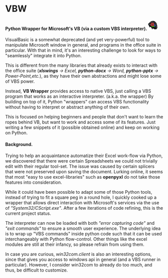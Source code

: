 # VBW
#### Python Wrapper for Microsoft's VB (via a custom VBS interpreter). ![](logo.png)

VisualBasic is a somewhat deprecated (and yet very-powerful) tool to 
manipulate Microsoft window in general, and programs in the office suite 
in particular. With that in mind, it's an interesting challenge to look 
for ways to "seamlessly" integrate it into Python.

This is different from the many libraries that already exists to interact with 
the office suite (***xlswings** -> Excel, **python-docx** -> Word, **python-pptx** 
-> Power-Point,etc.*), as they have their own abstractions and might lose some 
of VBS power.

Instead, **VB Wrapper** provides access to native VBS, just calling
a VBS program that works as an interactive interpreter. (a.k.a. the wrapper) By 
building on top of it, Python "wrappers" can access VBS functionality without 
having to interpret or abstract anything of their own.

This is focused on helping beginners and people that don't want to learn the ropes 
behind VB, but want to work and access some of its features. Just writing a few 
snippets of it (possible obtained online) and keep on working on Python.

#### Background.

Trying to help an acquaintance automatize their Excel work-flow via Python,
we discovered that there were certain Spreadsheets we could not trivially 
edit with their regular tool-set. The issue was caused by certain splicers 
that were not preserved upon saving the document. Lurking online, it seems 
that most "easy to use excel-libraries" such as **openpyxl** do not take 
those features into consideration.

While it could have been possible to adapt some of those Python tools, 
instead of trying to fit a square peg in a round hole, I quickly 
cooked up a wrapper that allows direct interaction with Microsoft's services 
via the use of *"System32/CScript.exe"*. After a few iterations of code 
refining, this is the current project status. 

The interpreter can now be loaded with both *"error capturing code"* and 
*"exit commands"* to ensure a smooth user experience. The underlying idea 
is to wrap up "VBS commands" inside python code such that it can be used 
interchangeably with Python flow-control. Other things like the excel 
modules are still at their infancy, so please refrain from using them.



In case you are curious, *win32com.client* is also an interesting options, 
since that gives you access to windows api in general (and a VBS runner 
in particular). However, I consider win32com to already do too much, 
and thus, be difficult to customize.
